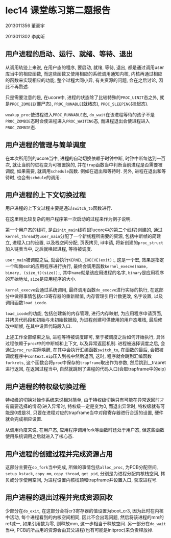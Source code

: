 # lec14 课堂练习第二题报告

2013011356 董豪宇

2013011302 李奕昕

## 用户进程的启动、运行、就绪、等待、退出

从调用轨迹上来说, 在用户态的程序, 要启动, 就绪, 等待, 退出, 都是通过调用user库当中的相应函数, 而这些函数又使用相应的系统调用通知内核, 内核再通过相应的函数来实现相应的功能, 整个过程大同小异, 有关资源的问题, 会在之后讨论, 因此不再赘述. 

只是需要注意的是, 在ucore中, 进程的状态除了比较特殊的`PROC_UINIT`态之外, 就是`PROC_ZOMBIE`(僵尸态), `PROC_RUNABLE`(就绪态), `PROC_SLEEPING`(挂起态). 

`weakup_proc`使进程进入`PROC_RUNNABLE`态, `do_wait`在该进程等待的孩子不是`PROC_ZOMBIE`态时会使进程进入`PROC_WAITING`态, 而进程退出会使进程进入`PROC_ZOMBIE`态. 

## 用户进程的管理与简单调度

在本次所用到的ucore当中, 进程的自动切换依赖于时钟中断, 时钟中断每达到一百次, 就让当前的进程变为可被置换的, 并在`trap`函数当中判断当前进程是否需要被调度, 如果需要, 就调用`schedule`函数. 例如在退出和等待时. 另外, 进程在退出和等待时, 也会有`schdule`的调用. 

## 用户进程的上下文切换过程

用户进程的上下文过程主要是通过`switch_to`函数进行. 

在这里用比较复杂的用户程序第一次启动的过程来作为例子说明. 

第一个用户态的线程, 是由`init_main`线程(即ucore中的第二个线程)创建的, 通过`kernel_thread`为`user_main`分配了一个新线程所需要的资源, 包括中断帧的简建立, 进程入口的设置, 以及栈空间分配, 页表拷贝, id申请, 将新创建的`proc_struct`加入链表当中, 之后就唤起进程, 等待被调度. 

`user_main`被调度之后, 就会执行`KERNEL_EXECVE(exit);`, 这是一个宏, 效果是指定一个叫做exit的应用程序进行执行, 最终会调用函数`kernel_execve(name, binary, (size_t)(size));`, 其中`name`就是该应用进程的名字, `binary`是应用程序的开始地址, `size`是应用程序的大小. 

`kernel_execve`会通过系统调用, 最终调用函数`do_execve`进行实际的执行, 在这部分中做得事情包括cr3寄存器的重新赋值, 内存管理引用计数更改, 名字设置, 以及调用函数`load_icode`.

`load_icode`的功能, 包括创建新的内存管理, 进行内存映射, 为应用程序申请页面, 并拷贝代码段和初始与未初始数据段, 为进程创建可供使用的用户态堆栈, 最后修改中断帧, 在其中设置代码段入口. 

上述工作全部结束之后, 进程等待被调度即可, 至于被调度之后如何开始执行, 具体过程依赖于`proc`中的中断帧和上下文, 以及异常返回机制. 进程被选择调度之后, 会通过`proc_run`实际唤醒, 在其中会执行汇编函数`switch_to`, 在函数的最后, 会把被调度程序中`context.eip`压入到栈中然后返回, 这时, 程序就会跳到汇编函数`forkrets`, 这个函数会将`proc`中保存的`trapframe`取出作为参数, 然后跳到__trapret进行返回, 在返回过程当中, 自然就跳到了进程的代码入口(会取trapframe中的eip)

## 用户进程的特权级切换过程

特权级的切换对操作系统来说相对简单, 由于特权级切换只有可能在异常返回时才有需要选择的情况(进入异常时, 特权级一定是变为0, 而退出异常时, 特权级就有可能是0或是3), 只要在进程对应的trapframe当中对段寄存器进行合适的设置, 硬件就会完成相应设置. 

从调用角度来说, 在用户态, 应用程序调用fork等函数时还处于用户态, 但这些函数使用系统调用之后就进入了核心态. 

## 用户进程的创建过程并完成资源占用

这部分主要在`do_fork`当中完成, 所做的事情包括`alloc_proc`, 为PCB分配空间, `setup_kstack`, `copy_mm`, `copy_thread`, `get_pid`, 分别是为进程分配内核栈空间, 拷贝或分享使用空间, 为进程设置内核栈顶和trapframe并设置入口, 获取进程号. 

## 用户进程的退出过程并完成资源回收

少部分在`do_exit`, 在这部分会将cr3寄存器的值设置为boot_cr3, 因为此时在内核中活动, 每个进程看到的内核空间相同, 因此不会出现问题, 然后将该进程的mm的ref减一, 如果引用数为零, 则释放mm, 这一步相当于释放空间. 另一部分在`do_wait`当中, PCB的所占用的资源会由其父进程(也有可能是initproc)来负责释放掉. 